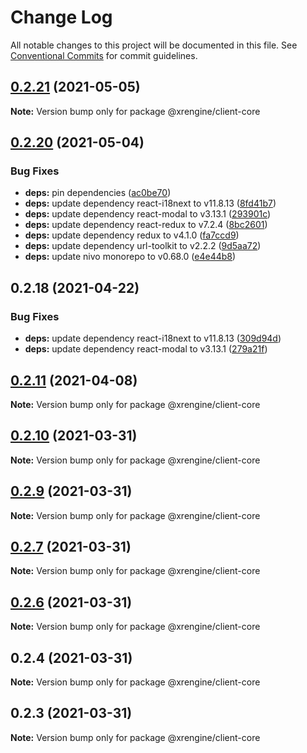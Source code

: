# Change Log

All notable changes to this project will be documented in this file.
See [Conventional Commits](https://conventionalcommits.org) for commit guidelines.

## [0.2.21](https://github.com/xrengine/xrengine/compare/v0.2.20...v0.2.21) (2021-05-05)

**Note:** Version bump only for package @xrengine/client-core





## [0.2.20](https://github.com/xrengine/xrengine/compare/v0.2.18...v0.2.20) (2021-05-04)


### Bug Fixes

* **deps:** pin dependencies ([ac0be70](https://github.com/xrengine/xrengine/commit/ac0be70b9194c3809e74ba8875529c091d084014))
* **deps:** update dependency react-i18next to v11.8.13 ([8fd41b7](https://github.com/xrengine/xrengine/commit/8fd41b7bb47a07fadc9558cab7dea60d1d2031f9))
* **deps:** update dependency react-modal to v3.13.1 ([293901c](https://github.com/xrengine/xrengine/commit/293901c94afa9dc883d17ffd22e9b3577dab88d6))
* **deps:** update dependency react-redux to v7.2.4 ([8bc2601](https://github.com/xrengine/xrengine/commit/8bc26013abb25ce0c07a96006d7d03d9e4d84665))
* **deps:** update dependency redux to v4.1.0 ([fa7ccd9](https://github.com/xrengine/xrengine/commit/fa7ccd9e2fce1df39a8537c2ba93f5e0d77834b1))
* **deps:** update dependency url-toolkit to v2.2.2 ([9d5aa72](https://github.com/xrengine/xrengine/commit/9d5aa72ab4ad254eb60d08822a90c7dd22a9a5fd))
* **deps:** update nivo monorepo to v0.68.0 ([e4e44b8](https://github.com/xrengine/xrengine/commit/e4e44b860e2c34e368f47c071f72c3f140abfb7b))





## 0.2.18 (2021-04-22)


### Bug Fixes

* **deps:** update dependency react-i18next to v11.8.13 ([309d94d](https://github.com/XRFoundation/XREngine/commit/309d94dc136028d50ac5f01efba62c61e5735e41))
* **deps:** update dependency react-modal to v3.13.1 ([279a21f](https://github.com/XRFoundation/XREngine/commit/279a21ff38bb067b634ff811ef0faf2197850800))





## [0.2.11](https://github.com/XRFoundation/XREngine/compare/v0.2.10...v0.2.11) (2021-04-08)

**Note:** Version bump only for package @xrengine/client-core





## [0.2.10](https://github.com/XRFoundation/XREngine/compare/v0.2.9...v0.2.10) (2021-03-31)

**Note:** Version bump only for package @xrengine/client-core





## [0.2.9](https://github.com/XRFoundation/XREngine/compare/v0.2.8...v0.2.9) (2021-03-31)

**Note:** Version bump only for package @xrengine/client-core





## [0.2.7](https://github.com/XRFoundation/XREngine/compare/v0.2.6...v0.2.7) (2021-03-31)

**Note:** Version bump only for package @xrengine/client-core





## [0.2.6](https://github.com/XRFoundation/XREngine/compare/v0.2.5...v0.2.6) (2021-03-31)

**Note:** Version bump only for package @xrengine/client-core





## 0.2.4 (2021-03-31)

**Note:** Version bump only for package @xrengine/client-core





## 0.2.3 (2021-03-31)

**Note:** Version bump only for package @xrengine/client-core
